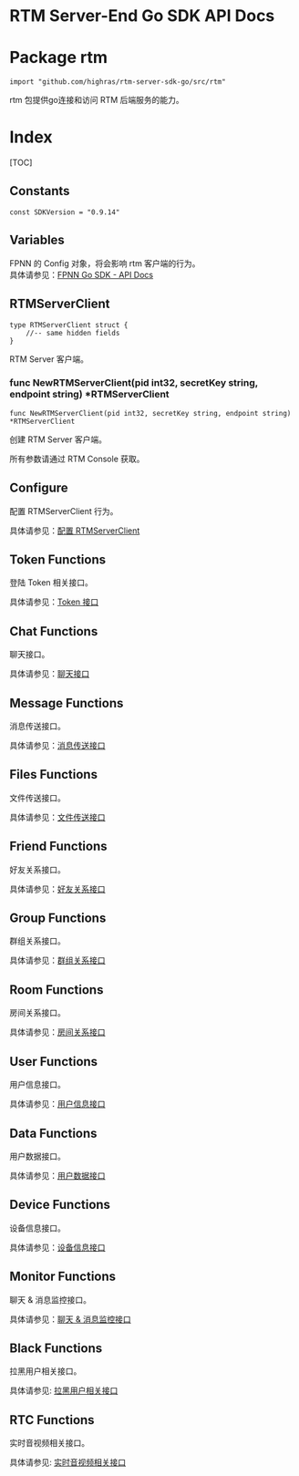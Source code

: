 # RTM Server-End Go SDK API Docs

# Package rtm

	import "github.com/highras/rtm-server-sdk-go/src/rtm"

rtm 包提供go连接和访问 RTM 后端服务的能力。

# Index

[TOC]

## Constants

	const SDKVersion = "0.9.14"

## Variables

FPNN 的 Config 对象，将会影响 rtm 客户端的行为。  
具体请参见：[FPNN Go SDK - API Docs](https://github.com/highras/fpnn-sdk-go/blob/master/API.md#variables)


## RTMServerClient

	type RTMServerClient struct {
		//-- same hidden fields
	}

RTM Server 客户端。


### func NewRTMServerClient(pid int32, secretKey string, endpoint string) *RTMServerClient

	func NewRTMServerClient(pid int32, secretKey string, endpoint string) *RTMServerClient

创建 RTM Server 客户端。

所有参数请通过 RTM Console 获取。

## Configure

配置 RTMServerClient 行为。

具体请参见：[配置 RTMServerClient](Config.md)


## Token Functions

登陆 Token 相关接口。

具体请参见：[Token 接口](Token.md)


## Chat Functions

聊天接口。

具体请参见：[聊天接口](Chat.md)


## Message Functions

消息传送接口。

具体请参见：[消息传送接口](Messages.md)


## Files Functions

文件传送接口。

具体请参见：[文件传送接口](Files.md)


## Friend Functions

好友关系接口。

具体请参见：[好友关系接口](Friends.md)


## Group Functions

群组关系接口。

具体请参见：[群组关系接口](Groups.md)


## Room Functions

房间关系接口。

具体请参见：[房间关系接口](Rooms.md)


## User Functions

用户信息接口。

具体请参见：[用户信息接口](Users.md)


## Data Functions

用户数据接口。

具体请参见：[用户数据接口](Data.md)


## Device Functions

设备信息接口。

具体请参见：[设备信息接口](Devices.md)


## Monitor Functions

聊天 & 消息监控接口。

具体请参见：[聊天 & 消息监控接口](Listening.md)


## Black Functions

拉黑用户相关接口。

具体请参见: [拉黑用户相关接口](Blacklist.md)

## RTC Functions

实时音视频相关接口。

具体请参见: [实时音视频相关接口](RTC.md)
